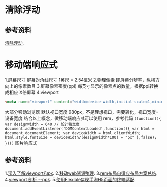 # 清除浮动
## 参考资料
[清除浮动](http://www.iyunlu.com/view/css-xhtml/55.html).
# 移动端响应式
1.屏幕尺寸
屏幕对角线尺寸 1英尺 = 2.54厘米
2.物理像素
即屏幕分辨率，纵横方向上的像素数目
3.屏幕像素密度(ppi)
每英寸显示的像素点的数量，根据ppi转换成相应 X倍屏幕
4.viewport
```html
<meta name="viewport" content="width=device-width,initial-scale=1,minimum-scale=1.max">
```
大部分移动浏览器 默认视口宽度 980px，不是理想视口，需要转化，视口宽度=设备宽度
结合以上概念，做移动端响应式可以使用 rem，参考代码
`
(function(){
    var designWidth = 640 // 设计稿宽度
    document.addEventListener('DOMContentLoaded',function(){
        var html = document.documentElement;
        var deviceWidth = html.clientWidth;
        html.style.fontSize = deviceWidth/(designWidth*100) + "px"
    },false);
})()
`
图片响应式

## 参考资料
1.[深入了解viewport和px](http://tgideas.qq.com/webplat/info/news_version3/804/7104/7106/m5723/201509/376281.shtml).
2.[移动web资源整理](http://www.cnblogs.com/PeunZhang/p/3407453.html#meta_6).
3.[rem布局自适应布局方案总结](https://github.com/yunzhijia/front-end/blob/master/rem%E5%B8%83%E5%B1%80%E8%87%AA%E9%80%82%E5%BA%94%E5%B8%83%E5%B1%80%E6%96%B9%E6%A1%88%E6%80%BB%E7%BB%93.md).
4.[viewport 剖析 --ppk](https://www.w3cplus.com/css/viewports.html).
5.[使用Flexible实现手淘H5页面的终端适配](https://github.com/amfe/article/issues/17).
